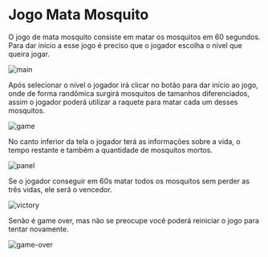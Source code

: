 # Jogo Mata Mosquito


O jogo de mata mosquito consiste em matar os mosquitos em 60 segundos. Para dar início a esse jogo é preciso que o jogador escolha o nível que queira jogar.

![main](https://user-images.githubusercontent.com/71778388/136983877-d667465d-4a94-40c9-8db7-51182bf8590d.jpg)


Após selecionar o nível o jogador irá clicar no botão para dar início ao jogo, onde de forma randômica surgirá mosquitos de tamanhos diferenciados, assim o jogador poderá utilizar a raquete para matar cada um desses mosquitos.

![game](https://user-images.githubusercontent.com/71778388/136984043-85a6b0b0-062b-4bf5-bc3d-16d350f24a5b.jpg)

No canto inferior da tela o jogador terá as informações sobre a vida, o tempo restante e também a quantidade de mosquitos mortos.

![panel](https://user-images.githubusercontent.com/71778388/136984324-79b01893-3fbc-4554-bc76-038f1f771c33.jpg)

Se o jogador conseguir em 60s matar todos os mosquitos sem perder as três vidas, ele será o vencedor.

![victory](https://user-images.githubusercontent.com/71778388/136984587-f09934d4-712c-4113-aba1-2fa2683c7f48.jpg)

Senão é game over, mas não se preocupe você poderá reiniciar o jogo para tentar novamente.

![game-over](https://user-images.githubusercontent.com/71778388/136984746-b6e66a11-6280-4c41-90b3-92162c5fa9cb.jpg)
